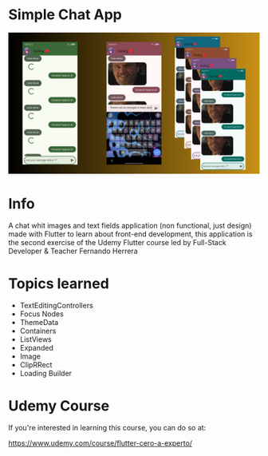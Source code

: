 # Simple Chat App

![App Screenshot](Simple_Chat_App_Screenshot.png)

# Info
A chat whit images and text fields application (non functional, just design)  made with Flutter to learn about front-end development, this application is the second exercise of the Udemy Flutter course led by Full-Stack Developer & Teacher Fernando Herrera

# Topics learned
- TextEditingControllers
- Focus Nodes
- ThemeData
- Containers
- ListViews
- Expanded
- Image
- ClipRRect
- Loading Builder

# Udemy Course
If you're interested in learning this course, you can do so at:

https://www.udemy.com/course/flutter-cero-a-experto/

